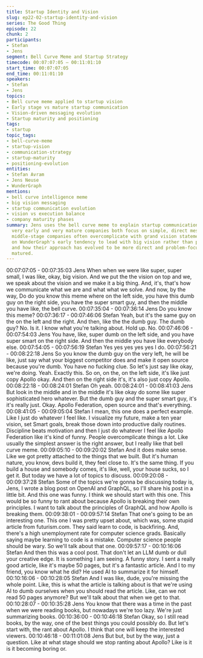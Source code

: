 ```yaml
---
title: Startup Identity and Vision
slug: ep22-02-startup-identity-and-vision
series: The Good Thing
episode: 22
chunk: 2
participants:
- Stefan
- Jens
segment: Bell Curve Meme and Startup Strategy
timecode: 00:07:07:05 – 00:11:01:10
start_time: 00:07:07:05
end_time: 00:11:01:10
speakers:
- Stefan
- Jens
topics:
- Bell curve meme applied to startup vision
- Early stage vs mature startup communication
- Vision-driven messaging evolution
- Startup maturity and positioning
tags:
- startup
topic_tags:
- bell-curve-meme
- startup-vision
- communication-strategy
- startup-maturity
- positioning-evolution
entities:
- Stefan Avram
- Jens Neuse
- WunderGraph
mentions:
- bell curve intelligence meme
- big vision messaging
- startup communication evolution
- vision vs execution balance
- company maturity phases
summary: Jens uses the bell curve meme to explain startup communication strategy -
  very early and very mature companies both focus on simple, direct messaging, while
  middle-stage companies often overcomplicate with grand vision statements. He reflects
  on WunderGraph's early tendency to lead with big vision rather than practical solutions,
  and how their approach has evolved to be more direct and problem-focused as they've
  matured.
---
```

00:07:07:05 - 00:07:35:03
Jens
When when we were like super, super small, I was like, okay, big vision. And we put the the
vision on top and we, we speak about the vision and we make it a big thing. And, it's, that's how
we communicate what we are and what what we solve. And now, by the way, Do do you know
this meme where on the left side, you have this dumb guy on the right side, you have the super
smart guy, and then the middle you have like, the bell curve.
00:07:35:04 - 00:07:36:14
Jens
Do you know this meme?
00:07:36:17 - 00:07:46:06
Stefan
Yeah, but it's the same guy on the on the left and the right. And then, like the the dumb guy. The
dumb guy? No. Is it. I know what you're talking about. Hold up. No.
00:07:46:06 - 00:07:54:03
Jens
You have, like, super dumb on the left side, and you have super smart on the right side. And
then the middle you have like everybody else.
00:07:54:05 - 00:07:56:19
Stefan
Yes yes yes yes yes I do.
00:07:56:21 - 00:08:22:18
Jens
So you know the dumb guy on the very left, he will be like, just say what your biggest competitor
does and make it open source because you're dumb. You have no fucking clue. So let's just say
like okay, we're doing. Yeah. Exactly this. So on, on the, on the left side, it's like just copy Apollo
okay. And then on the right side it's, it's also just copy Apollo.
00:08:22:18 - 00:08:24:01
Stefan
Oh yeah.
00:08:24:01 - 00:08:41:03
Jens
But look in the middle and in the middle it's like okay do some like super sophisticated hero
whatever. But the dumb guy and the super smart guy, it's it's really just. Okay. Apollo Federation,
open source and that's everything.
00:08:41:05 - 00:09:05:04
Stefan
I mean, this one does a perfect example. Like I just do whatever I feel like. I visualize my future,
make a ten year vision, set Smart goals, break those down into productive daily routines.
Discipline beats motivation and then I just do whatever I feel like Apollo Federation like it's kind
of funny. People overcomplicate things a lot. Like usually the simplest answer is the right
answer, but I really like that bell curve meme.
00:09:05:10 - 00:09:20:02
Stefan
And it does make sense. Like we got pretty attached to the things that we built. But it's human
nature, you know, devs build it, they feel close to. It's the same thing. If you build a house and
somebody comes, it's like, well, your house sucks, so I get it. But today we have a lot of topics
to discuss.
00:09:20:08 - 00:09:37:28
Stefan
Some of the topics we're gonna be discussing today is, Jens, I wrote a blog post on OpenAI and
GraphQL, so I'll share his post in a little bit. And this one was funny. I think we should start with
this one. This would be so funny to rant about because Apollo is breaking their own principles. I
want to talk about the principles of GraphQL and how Apollo is breaking them.
00:09:38:01 - 00:09:57:14
Stefan
That one's going to be an interesting one. This one I was pretty upset about, which was, some
stupid article from futurism.com. They said learn to code, is backfiring. And, there's a high
unemployment rate for computer science grads. Basically saying maybe learning to code is a
mistake. Computer science people should be wary. So we'll talk about that one.
00:09:57:17 - 00:10:16:06
Stefan
And then this was a cool post. That don't let an LLM dumb or dull your creative edge. It is
something I am seeing. A funny story. I sent a really good article, like it's maybe 50 pages, but
it's a fantastic article. And I to my friend, you know what he did? He used AI to summarize it for
himself.
00:10:16:06 - 00:10:28:05
Stefan
And I was like, dude, you're missing the whole point. Like, this is what the article is talking about
is that we're using AI to dumb ourselves when you should read the article. Like, can we not read
50 pages anymore? But we'll talk about that when we get to that.
00:10:28:07 - 00:10:35:28
Jens
You know that there was a time in the past when we were reading books, but nowadays we're
too lazy. We're just summarizing books.
00:10:36:00 - 00:10:46:18
Stefan
Okay, so I still read books, by the way, one of the best things you could possibly do. But let's
start with, the rant about Apollo. I think that one will keep the interested viewers.
00:10:46:18 - 00:11:01:08
Jens
But but, but by the way, just a question. Like at what stage should we stop ranting about Apollo?
Like is it is it becoming boring or.